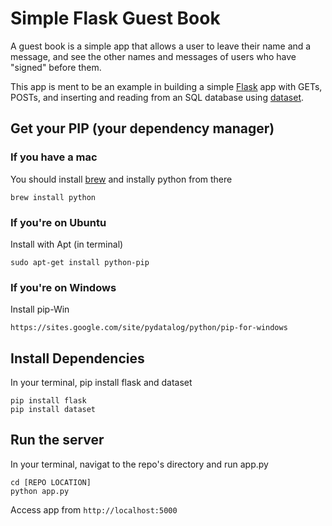 # Simple Flask Guest Book

A guest book is a simple app that allows a user to leave their name and a message, and see the other names and messages of users who have "signed" before them.

This app is ment to be an example in building a simple [Flask](http://flask.pocoo.org/) app with GETs, POSTs, and inserting and reading from an SQL database using [dataset](https://dataset.readthedocs.org/en/latest/).

## Get your PIP (your dependency manager)

### If you have a mac

You should install [brew](http://brew.sh/) and instally python from there

```
brew install python 
```

### If you're on Ubuntu

Install with Apt (in terminal)
```
sudo apt-get install python-pip
```

### If you're on Windows
Install pip-Win
```
https://sites.google.com/site/pydatalog/python/pip-for-windows
```

## Install Dependencies

In your terminal, pip install flask and dataset
```
pip install flask
pip install dataset
```

## Run the server

In your terminal, navigat to the repo's directory and run app.py
```
cd [REPO LOCATION]
python app.py
```

Access app from `http://localhost:5000`
